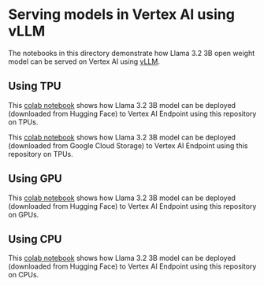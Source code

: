 # Serving models in Vertex AI using vLLM

The notebooks in this directory demonstrate how Llama 3.2 3B open weight model can be served on Vertex AI using [vLLM](https://github.com/vllm-project/vllm.git).

## Using TPU
This [colab notebook](vertexai_serving_vllm_tpu_llama3_2_3B.ipynb) shows how Llama 3.2 3B model can be deployed (downloaded from Hugging Face) to Vertex AI Endpoint using this repository on TPUs.

This [colab notebook](vertexai_serving_vllm_tpu_gcs_llama3_2_3B.ipynb) shows how Llama 3.2 3B model can be deployed (downloaded from Google Cloud Storage) to Vertex AI Endpoint using this repository on TPUs.

## Using GPU
This [colab notebook](vertexai_serving_vllm_gpu_llama3_2_3B.ipynb) shows how Llama 3.2 3B model can be deployed (downloaded from Hugging Face) to Vertex AI Endpoint using this repository on GPUs.

## Using CPU
This [colab notebook](vertexai_serving_vllm_cpu_llama3_2_3B.ipynb) shows how Llama 3.2 3B model can be deployed (downloaded from Hugging Face) to Vertex AI Endpoint using this repository on CPUs.

